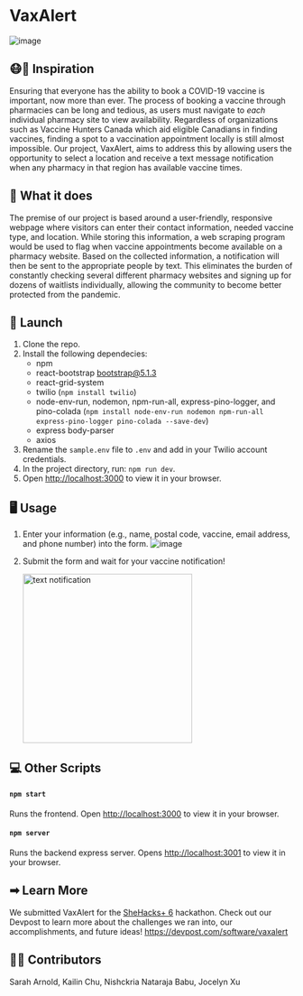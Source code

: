 # VaxAlert
![image](https://user-images.githubusercontent.com/68765813/148687574-d567df99-4716-4032-9679-5c2405a12cf5.png)

## 😷🦠 Inspiration
Ensuring that everyone has the ability to book a COVID-19 vaccine is important, now more than ever.
The process of booking a vaccine through pharmacies can be long and tedious, as users must navigate to *each* individual pharmacy site to view availability. Regardless of organizations such as Vaccine Hunters Canada which aid eligible Canadians in finding vaccines, finding a spot to a vaccination appointment locally is still almost impossible. Our project, VaxAlert, aims to address this by allowing users the opportunity to select a location and receive a text message notification when any pharmacy in that region has available vaccine times.

## 💉 What it does
The premise of our project is based around a user-friendly, responsive webpage where visitors can enter their contact information, needed vaccine type, and location. While storing this information, a web scraping program would be used to flag when vaccine appointments become available on a pharmacy website. Based on the collected information, a notification will then be sent to the appropriate people by text. This eliminates the burden of constantly checking several different pharmacy websites and signing up for dozens of waitlists individually, allowing the community to become better protected from the pandemic.

## 🚀 Launch
1. Clone the repo.
2. Install the following dependecies:
    * npm
    * react-bootstrap bootstrap@5.1.3
    * react-grid-system
    * twilio (`npm install twilio`)
    * node-env-run, nodemon, npm-run-all, express-pino-logger, and pino-colada (`npm install node-env-run nodemon npm-run-all express-pino-logger pino-colada --save-dev`)
    * express body-parser
    * axios
2. Rename the `sample.env` file to `.env` and add in your Twilio account credentials.
3. In the project directory, run: `npm run dev`. 
4. Open [http://localhost:3000](http://localhost:3000) to view it in your browser.

## 🖥 Usage
1. Enter your information (e.g., name, postal code, vaccine, email address, and phone number) into the form.
![image](https://user-images.githubusercontent.com/68765813/148687687-7c486a39-9991-42bb-9040-e123d701597b.png)

2. Submit the form and wait for your vaccine notification!

   <img src="https://user-images.githubusercontent.com/68765813/148687741-87af2842-663e-456f-baf9-c888f2824355.png" alt="text notification" width="300">

## 💻 Other Scripts

#### `npm start`

Runs the frontend. Open [http://localhost:3000](http://localhost:3000) to view it in your browser.


#### `npm server`

Runs the backend express server.
Opens [http://localhost:3001](http://localhost:3001) to view it in your browser.

## ➡ Learn More
We submitted VaxAlert for the [SheHacks+ 6](https://shehacks.ca/) hackathon. Check out our Devpost to learn more about the challenges we ran into, our accomplishments, and future ideas! https://devpost.com/software/vaxalert

## 👩‍💻 Contributors
Sarah Arnold, Kailin Chu, Nishckria Nataraja Babu, Jocelyn Xu
